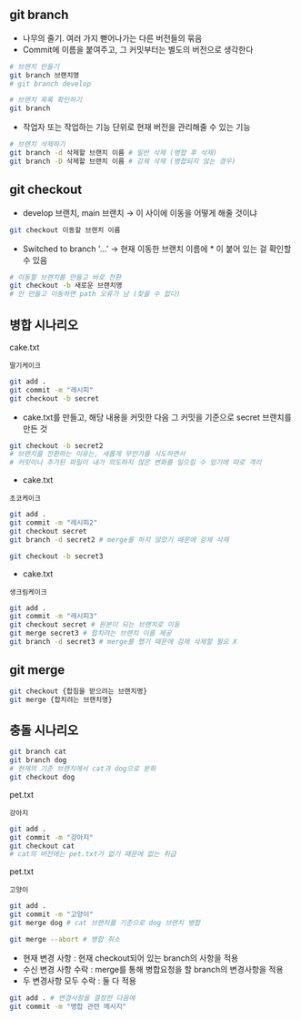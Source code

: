 ## git branch

- 나무의 줄기. 여러 가지 뻗어나가는 다른 버전들의 묶음
- Commit에 이름을 붙여주고, 그 커밋부터는 별도의 버전으로 생각한다

```bash
# 브랜치 만들기
git branch 브랜치명
# git branch develop
```

```bash
# 브랜치 목록 확인하기
git branch
```

- 작업자 또는 작업하는 기능 단위로 현재 버전을 관리해줄 수 있는 기능
```bash
# 브랜치 삭제하기
git branch -d 삭제할 브랜치 이름 # 일반 삭제 (병합 후 삭제)
git branch -D 삭제할 브랜치 이름 # 강제 삭제 (병합되지 않는 경우) 
```

## git checkout

- develop 브랜치, main 브랜치 → 이 사이에 이동을 어떻게 해줄 것이냐
```bash
git checkout 이동할 브랜치 이름
```

- Switched to branch '…’ → 현재 이동한 브랜치 이름에 * 이 붙어 있는 걸 확인할 수 있음
```bash
# 이동할 브랜치를 만들고 바로 전환
git checkout -b 새로운 브랜치명
# 안 만들고 이동하면 path 오류가 남 (찾을 수 없다)
```

## 병합 시나리오

cake.txt

```
딸기케이크
```
```bash
git add .
git commit -m "레시피"
git checkout -b secret
```

- cake.txt를 만들고, 해당 내용을 커밋한 다음 그 커밋을 기준으로 secret 브랜치를 만든 것
```bash
git checkout -b secret2
# 브랜치를 전환하는 이유는, 새롭게 무언가를 시도하면서
# 커밋이나 추가된 파일이 내가 의도하지 않은 변화를 일으킬 수 있기에 따로 격리
```
- cake.txt
```
초코케이크
```
```bash
git add .
git commit -m "레시피2"
git checkout secret
git branch -d secret2 # merge를 하지 않았기 때문에 강제 삭제
```
```bash
git checkout -b secret3
```

- cake.txt
```
생크림케이크
```
```bash
git add .
git commit -m "레시피3"
git checkout secret # 원본이 되는 브랜치로 이동
git merge secret3 # 합치려는 브랜치 이름 제공
git branch -d secret3 # merge를 했기 때문에 강제 삭제할 필요 X
```

## git merge
```bash
git checkout {합침을 받으려는 브랜치명}
git merge {합치려는 브랜치명}
```

## 충돌 시나리오
```bash
git branch cat
git branch dog
# 현재의 기존 브랜치에서 cat과 dog으로 분화
git checkout dog
```

pet.txt
```
강아지
```
```bash
git add .
git commit -m "강아지"
git checkout cat
# cat의 버전에는 pet.txt가 없기 때문에 없는 취급
```

pet.txt
```
고양이
```
```bash
git add .
git commit -m "고양이"
git merge dog # cat 브랜치를 기준으로 dog 브랜치 병합
```
```bash
git merge --abort # 병합 취소
```
- 현재 변경 사항 : 현재 checkout되어 있는 branch의 사항을 적용
- 수신 변경 사항 수락 : merge를 통해 병합요청을 할 branch의 변경사항을 적용
- 두 변경사항 모두 수락 : 둘 다 적용
```bash
git add . # 변경사항을 결정한 다음에
git commit -m "병합 관련 메시지"
```